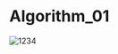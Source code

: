 # Algorithm_01
![1234](https://user-images.githubusercontent.com/81547318/121808993-fd7db700-cc95-11eb-9f33-8efcd357c0f3.jpg)
